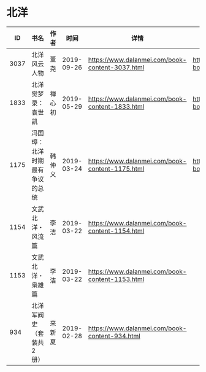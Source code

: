 # 北洋

| ID | 书名 | 作者 | 时间 | 详情 | 下载页面 | EPUB下载链接 | MOBI下载链接 | AZW3下载链接 |
| --- | --- | --- | --- | --- | --- | --- | --- | --- |
| 3037 | 北洋风云人物 | 董尧 | 2019-09-26 | https://www.dalanmei.com/book-content-3037.html | https://www.dalanmei.com/download-book-3037.html | http://ct.dalanmei.com/f/31084289-571559599-e4e50b | http://ct.dalanmei.com/f/31084289-571978131-1ccab3 | http://ct.dalanmei.com/f/31084289-572077023-d268a6 |
| 1833 | 北洋觉梦录：袁世凯 | 禅心初 | 2019-05-29 | https://www.dalanmei.com/book-content-1833.html | https://www.dalanmei.com/download-book-1833.html | http://ct.dalanmei.com/f/31084289-571517844-b49004 | http://ct.dalanmei.com/f/31084289-571778515-21582e | http://ct.dalanmei.com/f/31084289-571877398-e1ad06 |
| 1175 | 冯国璋：北洋时期最有争议的总统 | 韩仲义 | 2019-03-24 | https://www.dalanmei.com/book-content-1175.html | https://www.dalanmei.com/download-book-1175.html | http://ct.dalanmei.com/f/31084289-571451005-5c3651 | http://ct.dalanmei.com/f/31084289-571784545-9a23ba | http://ct.dalanmei.com/f/31084289-571885069-f089cb |
| 1154 | 文武北洋・风流篇 | 李洁 | 2019-03-22 | https://www.dalanmei.com/book-content-1154.html |  |  |  |  |
| 1153 | 文武北洋・枭雄篇 | 李洁 | 2019-03-22 | https://www.dalanmei.com/book-content-1153.html |  |  |  |  |
| 934 | 北洋军阀史（套装共2册） | 来新夏 | 2019-02-28 | https://www.dalanmei.com/book-content-934.html |  |  |  |  |
